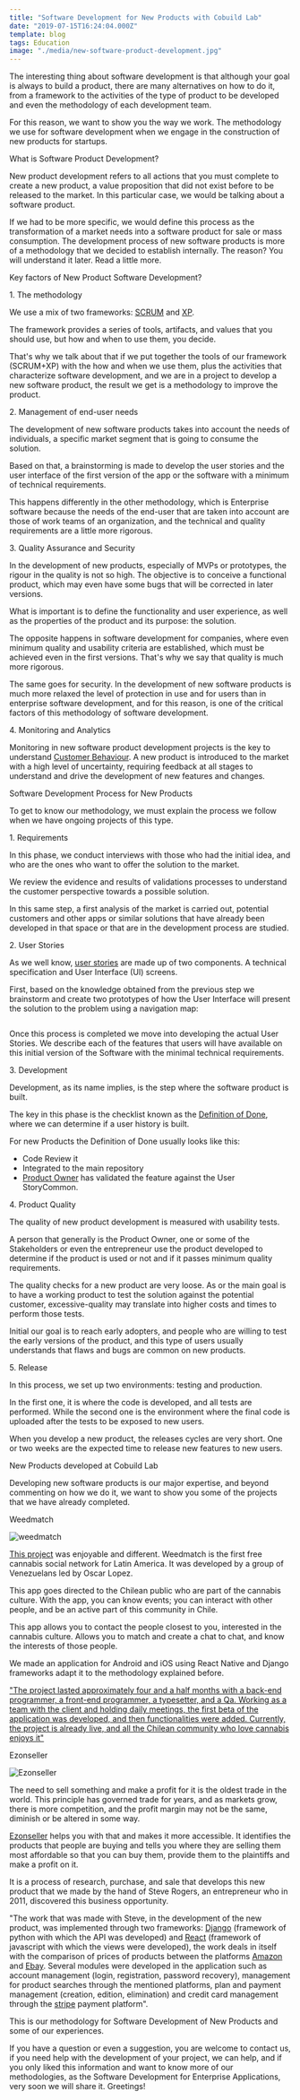 ```yaml
---
title: "Software Development for New Products with Cobuild Lab"
date: "2019-07-15T16:24:04.000Z"
template: blog
tags: Education
image: "./media/new-software-product-development.jpg"
---
```


The interesting thing about software development is that although your goal is always to build a product, there are many alternatives on how to do it, from a framework to the activities of the type of product to be developed and even the methodology of each development team. 

For this reason, we want to show you the way we work. The methodology we use for software development when we engage in the construction of new products for startups.


<title-2>What is Software Product Development?</title-2>

New product development refers to all actions that you must complete to create a new product, a value proposition that did not exist before to be released to the market. In this particular case, we would be talking about a software product. 

If we had to be more specific, we would define this process as the transformation of a market needs into a software product for sale or mass consumption. 
The development process of new software products is more of a methodology that we decided to establish internally. The reason? You will understand it later. Read a little more.


<title-2>Key factors of New Product Software Development?</title-2>


<title-3>1. The methodology</title-3>

We use a mix of two frameworks: [SCRUM](https://www.scrum.org/) and [XP](https://en.wikipedia.org/wiki/Extreme_programming).

The framework provides a series of tools, artifacts, and values that you should use, but how and when to use them, you decide. 

That's why we talk about that if we put together the tools of our framework (SCRUM+XP) with the how and when we use them, plus the activities that characterize software development, and we are in a project to develop a new software product, the result we get is a methodology to improve the product. 


<title-3>2. Management of end-user needs</title-3>

The development of new software products takes into account the needs of individuals, a specific market segment that is going to consume the solution. 

Based on that, a brainstorming is made to develop the user stories and the user interface of the first version of the app or the software with a minimum of technical requirements. 

This happens differently in the other methodology, which is Enterprise software because the needs of the end-user that are taken into account are those of work teams of an organization, and the technical and quality requirements are a little more rigorous.

<title-3>3. Quality Assurance and Security</title-3>

In the development of new products, especially of MVPs or prototypes, the rigour in the quality is not so high. The objective is to conceive a functional product, which may even have some bugs that will be corrected in later versions. 

What is important is to define the functionality and user experience, as well as the properties of the product and its purpose: the solution. 

The opposite happens in software development for companies, where even minimum quality and usability criteria are established, which must be achieved even in the first versions. That's why we say that quality is much more rigorous. 

The same goes for security. In the development of new software products is much more relaxed the level of protection in use and for users than in enterprise software development, and for this reason, is one of the critical factors of this methodology of software development. 

<title-3>4. Monitoring and Analytics</title-3>

Monitoring in new software product development projects is the key to understand [Customer Behaviour](https://en.wikipedia.org/wiki/Consumer_behaviour). A new product is introduced to the market with a high level of uncertainty, requiring feedback at all stages to understand and drive the development of new features and changes.

<title-2>Software Development Process for New Products</title-2>

To get to know our methodology, we must explain the process we follow when we have ongoing projects of this type. 


<title-3>1. Requirements</title-3>

In this phase, we conduct interviews with those who had the initial idea, and who are the ones who want to offer the solution to the market. 

We review the evidence and results of validations processes to understand the customer perspective towards a possible solution.

In this same step, a first analysis of the market is carried out, potential customers and other apps or similar solutions that have already been developed in that space or that are in the development process are studied.

<title-3>2. User Stories</title-3>

As we well know, [user stories](https://cobuildlab.com/blog/user-stories/) are made up of two components. A technical specification and User Interface (UI) screens. 

First, based on the knowledge obtained from the previous step we brainstorm and create two prototypes of how the User Interface will present the solution to the problem using a navigation map:

![]()

Once this process is completed we move into developing the actual User Stories. We describe each of the features that users will have available on this initial version of the Software with the minimal technical requirements.

<title-3>3. Development</title-3>

Development, as its name implies, is the step where the software product is built. 

The key in this phase is the checklist known as the [Definition of Done](https://www.leadingagile.com/2017/02/definition-of-done/), where we can determine if a user history is built.


For new Products the Definition of Done usually looks like this:

* Code Review it
* Integrated to the main repository
* [Product Owner](https://www.scrum.org/resources/what-is-a-product-owner) has validated the feature against the User StoryCommon.

<title-3>4. Product Quality</title-3>

The quality of new product development is measured with usability tests. 

A person that generally is the Product Owner, one or some of the Stakeholders or even the entrepreneur use the product developed to determine if the product is used or not and if it passes minimum quality requirements. 

The quality checks for a new product are very loose. As or the main goal is to have a working product to test the solution against the potential customer, excessive-quality may translate into higher costs and times to perform those tests.

Initial our goal is to reach early adopters, and people who are willing to test the early versions of the product, and this type of users usually understands that flaws and bugs are common on new products.

<title-3>5. Release</title-3>

In this process, we set up two environments: testing and production. 

In the first one, it is where the code is developed, and all tests are performed. While the second one is the environment where the final code is uploaded after the tests to be exposed to new users.

When you develop a new product, the releases cycles are very short. One or two weeks are the expected time to release new features to new users.


<title-2>New Products developed at Cobuild Lab</title-2>

Developing new software products is our major expertise, and beyond commenting on how we do it, we want to show you some of the projects that we have already completed. 

<title-3>Weedmatch</title-3>

![weedmatch](media/weedmatch.jpg)

[This project](https://weedmatch.cl/) was enjoyable and different. Weedmatch is the first free cannabis social network for Latin America. It was developed by a group of Venezuelans led by Oscar Lopez. 

This app goes directed to the Chilean public who are part of the cannabis culture. With the app, you can know events; you can interact with other people, and be an active part of this community in Chile. 

This app allows you to contact the people closest to you, interested in the cannabis culture. Allows you to match and create a chat to chat, and know the interests of those people. 

We made an application for Android and iOS using React Native and Django frameworks adapt it to the methodology explained before. 

["The project lasted approximately four and a half months with a back-end programmer, a front-end programmer, a typesetter, and a Qa. Working as a team with the client and holding daily meetings, the first beta of the application was developed, and then functionalities were added. Currently, the project is already live, and all the Chilean community who love cannabis enjoys it"](https://cobuildlab.com/customer-success-stories/weedmatch/)

<title-3>Ezonseller</title-3>

![Ezonseller](media/ezonseller-logo.png)

The need to sell something and make a profit for it is the oldest trade in the world. This principle has governed trade for years, and as markets grow, there is more competition, and the profit margin may not be the same, diminish or be altered in some way. 

[Ezonseller](http://www.ezonseller.com/) helps you with that and makes it more accessible. It identifies the products that people are buying and tells you where they are selling them most affordable so that you can buy them, provide them to the plaintiffs and make a profit on it. 

It is a process of research, purchase, and sale that develops this new product that we made by the hand of Steve Rogers, an entrepreneur who in 2011, discovered this business opportunity.

"The work that was made with Steve, in the development of the new product, was implemented through two frameworks: [Django](https://www.djangoproject.com/) (framework of python with which the API was developed) and [React](https://reactjs.org/) (framework of javascript with which the views were developed), the work deals in itself with the comparison of prices of products between the platforms [Amazon](https://www.amazon.com/) and [Ebay](https://www.ebay.com/). Several modules were developed in the application such as account management (login, registration, password recovery), management for product searches through the mentioned platforms, plan and payment management (creation, edition, elimination) and credit card management through the [stripe](https://stripe.com/) payment platform".

This is our methodology for Software Development of New Products and some of our experiences. 

If you have a question or even a suggestion, you are welcome to contact us, if you need help with the development of your project, we can help, and if you only liked this information and want to know more of our methodologies, as the Software Development for Enterprise Applications, very soon we will share it. Greetings!
